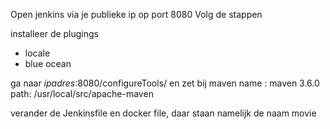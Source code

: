 Open jenkins via je publieke ip op port 8080
Volg de stappen

installeer de plugings
- locale
- blue ocean 

ga naar *ipadres*:8080/configureTools/
en zet bij maven 
name : maven 3.6.0
path: /usr/local/src/apache-maven

verander de Jenkinsfile en docker file, daar staan namelijk de naam movie
